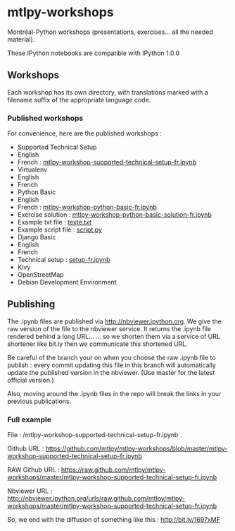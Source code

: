 # mtlpy-workshops

Montréal-Python workshops (presentations, exercises... all the needed material).

These IPython notebooks are compatible with IPython 1.0.0

## Workshops

Each workshop has its own directory, with translations marked with a filename suffix 
of the appropriate language code.

### Published workshops

For convenience, here are the published workshops :

* Supported Technical Setup
 * English
 * French : [mtlpy-workshop-supported-technical-setup-fr.ipynb](http://bit.ly/1697xMF)
* Virtualenv
 * English
 * French
* Python Basic
 * English
 * French : [mtlpy-workshop-python-basic-fr.ipynb](http://bit.ly/16eEckF)
  * Exercise solution : [mtlpy-workshop-python-basic-solution-fr.ipynb](http://bit.ly/1bnRClq)
  * Example txt file : [texte.txt](http://bit.ly/1btMYSW)
  * Example script file : [script.py](http://bit.ly/16iNg7h)
* Django Basic
 * English
 * French
  * Technical setup : [setup-fr.ipynb](http://bit.ly/1bCp099)
* Kivy
* OpenStreetMap
* Debian Development Environment

## Publishing

The .ipynb files are published via http://nbviewer.ipython.org.
We give the raw version of the file to the nbviewer service.
It returns the .ipynb file rendered behind a long URL...
... so we shorten them via a service of URL shortener like bit.ly
then we communicate this shortened URL.

Be careful of the branch your on when you choose the raw .ipynb file to publish :
every commit updating this file in this branch will automatically update the 
published version in the nbviewer. (Use master for the latest official version.)

Also, moving around the .ipynb files in the repo will break the links in your 
previous publications.

### Full example

File : 
/mtlpy-workshop-supported-technical-setup-fr.ipynb

Github URL :
https://github.com/mtlpy/mtlpy-workshops/blob/master/mtlpy-workshop-supported-technical-setup-fr.ipynb

RAW Github URL :
https://raw.github.com/mtlpy/mtlpy-workshops/master/mtlpy-workshop-supported-technical-setup-fr.ipynb

Nbviewer URL :
http://nbviewer.ipython.org/urls/raw.github.com/mtlpy/mtlpy-workshops/master/mtlpy-workshop-supported-technical-setup-fr.ipynb

So, we end with the diffusion of something like this :
http://bit.ly/1697xMF

